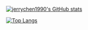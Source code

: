 [![jerrychen1990's GitHub stats](https://github-readme-stats-teal.vercel.app/api?username=jerrychen1990&show_icons=truet&include_all_commits=True&hide=contribs)](https://github.com/anuraghazra/github-readme-stats)

[![Top Langs](https://github-readme-stats.vercel.app/api/top-langs/?username=jerrychen1990&layout=compact)](https://github.com/anuraghazra/github-readme-stats)
